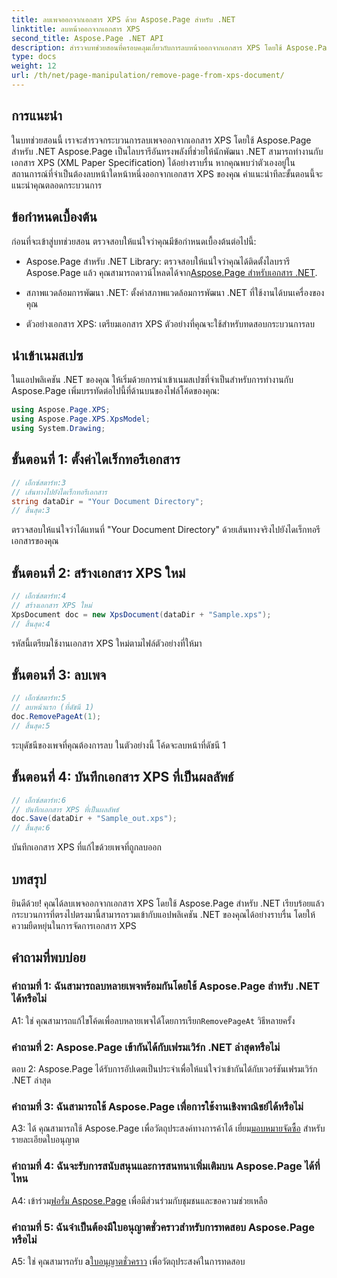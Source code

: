 ```yaml
---
title: ลบเพจออกจากเอกสาร XPS ด้วย Aspose.Page สำหรับ .NET
linktitle: ลบหน้าออกจากเอกสาร XPS
second_title: Aspose.Page .NET API
description: สำรวจบทช่วยสอนที่ครอบคลุมเกี่ยวกับการลบหน้าออกจากเอกสาร XPS โดยใช้ Aspose.Page สำหรับ .NET เรียนรู้กระบวนการทีละขั้นตอน ข้อกำหนดเบื้องต้น และคำถามที่พบบ่อยสำหรับการจัดการเอกสารที่ราบรื่น
type: docs
weight: 12
url: /th/net/page-manipulation/remove-page-from-xps-document/
---
```

## การแนะนำ

ในบทช่วยสอนนี้ เราจะสำรวจกระบวนการลบเพจออกจากเอกสาร XPS โดยใช้ Aspose.Page สำหรับ .NET Aspose.Page เป็นไลบรารีอันทรงพลังที่ช่วยให้นักพัฒนา .NET สามารถทำงานกับเอกสาร XPS (XML Paper Specification) ได้อย่างราบรื่น หากคุณพบว่าตัวเองอยู่ในสถานการณ์ที่จำเป็นต้องลบหน้าใดหน้าหนึ่งออกจากเอกสาร XPS ของคุณ คำแนะนำทีละขั้นตอนนี้จะแนะนำคุณตลอดกระบวนการ

## ข้อกำหนดเบื้องต้น

ก่อนที่จะเข้าสู่บทช่วยสอน ตรวจสอบให้แน่ใจว่าคุณมีข้อกำหนดเบื้องต้นต่อไปนี้:

-  Aspose.Page สำหรับ .NET Library: ตรวจสอบให้แน่ใจว่าคุณได้ติดตั้งไลบรารี Aspose.Page แล้ว คุณสามารถดาวน์โหลดได้จาก[Aspose.Page สำหรับเอกสาร .NET](https://reference.aspose.com/page/net/).

- สภาพแวดล้อมการพัฒนา .NET: ตั้งค่าสภาพแวดล้อมการพัฒนา .NET ที่ใช้งานได้บนเครื่องของคุณ

- ตัวอย่างเอกสาร XPS: เตรียมเอกสาร XPS ตัวอย่างที่คุณจะใช้สำหรับทดสอบกระบวนการลบ

## นำเข้าเนมสเปซ

ในแอปพลิเคชัน .NET ของคุณ ให้เริ่มด้วยการนำเข้าเนมสเปซที่จำเป็นสำหรับการทำงานกับ Aspose.Page เพิ่มบรรทัดต่อไปนี้ที่ด้านบนของไฟล์โค้ดของคุณ:

```csharp
using Aspose.Page.XPS;
using Aspose.Page.XPS.XpsModel;
using System.Drawing;
```

## ขั้นตอนที่ 1: ตั้งค่าไดเร็กทอรีเอกสาร

```csharp
// เอ็กซ์สตาร์ท:3
// เส้นทางไปยังไดเร็กทอรีเอกสาร
string dataDir = "Your Document Directory";
// สิ้นสุด:3
```

ตรวจสอบให้แน่ใจว่าได้แทนที่ "Your Document Directory" ด้วยเส้นทางจริงไปยังไดเร็กทอรีเอกสารของคุณ

## ขั้นตอนที่ 2: สร้างเอกสาร XPS ใหม่

```csharp
// เอ็กซ์สตาร์ท:4
// สร้างเอกสาร XPS ใหม่
XpsDocument doc = new XpsDocument(dataDir + "Sample.xps");
// สิ้นสุด:4
```

รหัสนี้เตรียมใช้งานเอกสาร XPS ใหม่ตามไฟล์ตัวอย่างที่ให้มา

## ขั้นตอนที่ 3: ลบเพจ

```csharp
// เอ็กซ์สตาร์ท:5
// ลบหน้าแรก (ที่ดัชนี 1)
doc.RemovePageAt(1);
// สิ้นสุด:5
```

ระบุดัชนีของเพจที่คุณต้องการลบ ในตัวอย่างนี้ โค้ดจะลบหน้าที่ดัชนี 1

## ขั้นตอนที่ 4: บันทึกเอกสาร XPS ที่เป็นผลลัพธ์

```csharp
// เอ็กซ์สตาร์ท:6
// บันทึกเอกสาร XPS ที่เป็นผลลัพธ์
doc.Save(dataDir + "Sample_out.xps");
// สิ้นสุด:6
```

บันทึกเอกสาร XPS ที่แก้ไขด้วยเพจที่ถูกลบออก

## บทสรุป

ยินดีด้วย! คุณได้ลบเพจออกจากเอกสาร XPS โดยใช้ Aspose.Page สำหรับ .NET เรียบร้อยแล้ว กระบวนการที่ตรงไปตรงมานี้สามารถรวมเข้ากับแอปพลิเคชัน .NET ของคุณได้อย่างราบรื่น โดยให้ความยืดหยุ่นในการจัดการเอกสาร XPS

## คำถามที่พบบ่อย

### คำถามที่ 1: ฉันสามารถลบหลายเพจพร้อมกันโดยใช้ Aspose.Page สำหรับ .NET ได้หรือไม่

A1: ใช่ คุณสามารถแก้ไขโค้ดเพื่อลบหลายเพจได้โดยการเรียก`RemovePageAt` วิธีหลายครั้ง

### คำถามที่ 2: Aspose.Page เข้ากันได้กับเฟรมเวิร์ก .NET ล่าสุดหรือไม่

ตอบ 2: Aspose.Page ได้รับการอัปเดตเป็นประจำเพื่อให้แน่ใจว่าเข้ากันได้กับเวอร์ชันเฟรมเวิร์ก .NET ล่าสุด

### คำถามที่ 3: ฉันสามารถใช้ Aspose.Page เพื่อการใช้งานเชิงพาณิชย์ได้หรือไม่

 A3: ได้ คุณสามารถใช้ Aspose.Page เพื่อวัตถุประสงค์ทางการค้าได้ เยี่ยม[มอบหมายจัดซื้อ](https://purchase.aspose.com/buy) สำหรับรายละเอียดใบอนุญาต

### คำถามที่ 4: ฉันจะรับการสนับสนุนและการสนทนาเพิ่มเติมบน Aspose.Page ได้ที่ไหน

 A4: เข้าร่วม[ฟอรั่ม Aspose.Page](https://forum.aspose.com/c/page/39) เพื่อมีส่วนร่วมกับชุมชนและขอความช่วยเหลือ

### คำถามที่ 5: ฉันจำเป็นต้องมีใบอนุญาตชั่วคราวสำหรับการทดสอบ Aspose.Page หรือไม่

 A5: ใช่ คุณสามารถรับ a[ใบอนุญาตชั่วคราว](https://purchase.aspose.com/temporary-license/) เพื่อวัตถุประสงค์ในการทดสอบ